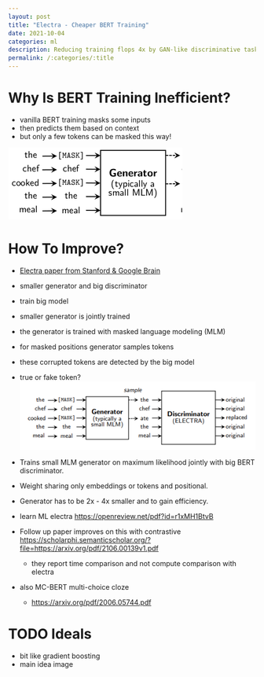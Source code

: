 ```yaml
---
layout: post
title: "Electra - Cheaper BERT Training"
date: 2021-10-04
categories: ml
description: Reducing training flops 4x by GAN-like discriminative task
permalink: /:categories/:title
---
```



# Why Is BERT Training Inefficient?
- vanilla BERT training masks some inputs
- then predicts them based on context
- but only a few tokens can be masked this way!
 
![img.png](/images/electra-masking.png)

# How To Improve?
- [Electra paper from Stanford & Google Brain](https://openreview.net/pdf?id=r1xMH1BtvB)
- smaller generator and big discriminator
- train big model
- smaller generator is jointly trained
- the generator is trained with masked language modeling (MLM) 
- for masked positions generator samples tokens
- these corrupted tokens are detected by the big model
- true or fake token?
![img.png](/images/electra-generator-discriminator.png) 
 

- Trains small MLM generator on maximum likelihood jointly with big BERT discriminator.
- Weight sharing only embeddings or tokens and positional.
- Generator has to be 2x - 4x smaller and  to gain efficiency.
- learn ML electra https://openreview.net/pdf?id=r1xMH1BtvB
- Follow up paper improves on this with contrastive https://scholarphi.semanticscholar.org/?file=https://arxiv.org/pdf/2106.00139v1.pdf 
    - they report time comparison and not compute comparison with electra
- also MC-BERT multi-choice cloze
    - https://arxiv.org/pdf/2006.05744.pdf


# TODO Ideals
- bit like gradient boosting
- main idea image 


